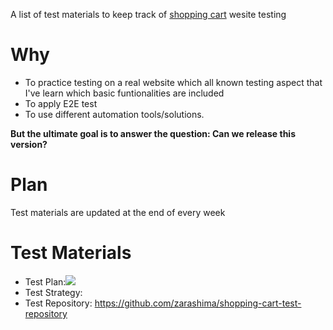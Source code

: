 A list of test materials to keep track of [shopping cart](https://another-nodejs-shopping-cart.herokuapp.com/) wesite testing

# Why
- To practice testing on a real website which all known testing aspect that I've learn which basic funtionalities are included
- To apply E2E test
- To use different automation tools/solutions.

**But the ultimate goal is to answer the question: Can we release this version?**

# Plan
Test materials are updated at the end of every week

# Test Materials
- Test Plan:![](https://github.com/zarashima/test-materials/blob/master/Shopping%20Cart%20Test%20Plan.png)
- Test Strategy:
- Test Repository: https://github.com/zarashima/shopping-cart-test-repository
